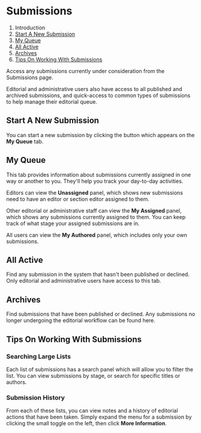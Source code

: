 # Submissions

1. Introduction
2. [Start A New Submission](submissions.md#new-submission)
3. [My Queue](submissions.md#my-queue)
4. [All Active](submissions.md#active)
5. [Archives](submissions.md#archives)
6. [Tips On Working With Submissions](submissions.md#tips)

Access any submissions currently under consideration from the Submissions page.

Editorial and administrative users also have access to all published and archived submissions, and quick-access to common types of submissions to help manage their editorial queue.

## <a name="new-submission"></a>Start A New Submission

You can start a new submission by clicking the button which appears on the **My Queue** tab.

## <a name="my-queue"></a>My Queue

This tab provides information about submissions currently assigned in one way or another to you. They'll help you track your day-to-day activities.

Editors can view the **Unassigned** panel, which shows new submissions need to have an editor or section editor assigned to them.

Other editorial or administrative staff can view the **My Assigned** panel, which shows any submissions currently assigned to them. You can keep track of what stage your assigned submissions are in.

All users can view the **My Authored** panel, which includes only your own submissions.

## <a name="active"></a>All Active

Find any submission in the system that hasn't been published or declined. Only editorial and administrative users have access to this tab.

## <a name="archives"></a>Archives

Find submissions that have been published or declined. Any submissions no longer undergoing the editorial workflow can be found here.

## <a name="tips"></a>Tips On Working With Submissions

### Searching Large Lists

Each list of submissions has a search panel which will allow you to filter the list. You can view submissions by stage, or search for specific titles or authors.

### Submission History

From each of these lists, you can view notes and a history of editorial actions that have been taken. Simply expand the menu for a submission by clicking the small toggle on the left, then click **More Information**.
